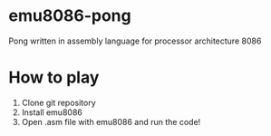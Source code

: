 # emu8086-pong
Pong written in assembly language for processor architecture 8086 
# How to play
1) Clone git repository
2) Install emu8086
3) Open .asm file with emu8086 and run the code!
